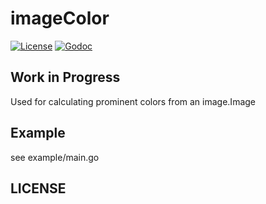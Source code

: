 # imageColor

[![License][License-Image]][License-Url]
[![Godoc][Godoc-Image]][Godoc-Url]

## Work in Progress

Used for calculating prominent colors from an image.Image

## Example

see example/main.go

## LICENSE

[License-Url]: https://opensource.org/licenses/BSD-2-Clause
[License-Image]: https://img.shields.io/badge/license-2%20Clause%20BSD-blue.svg?maxAge=2592000
[Godoc-Url]: https://godoc.org/github.com/evanoberholster/exif
[Godoc-Image]: https://godoc.org/github.com/evanoberholster/exif?status.svg
